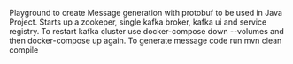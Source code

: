 Playground to create Message generation with protobuf to be used in Java Project.
Starts up a zookeper, single kafka broker, kafka ui and service registry.
To restart kafka cluster use docker-compose down --volumes and then docker-compose up again.
To generate message code run mvn clean compile
